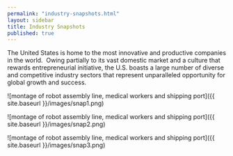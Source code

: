 ```yaml
---
permalink: "industry-snapshots.html"
layout: sidebar
title: Industry Snapshots
published: true
---
```


The United States is home to the most innovative and productive companies in the world. &nbsp;Owing partially to its vast domestic market and a culture that rewards entrepreneurial initiative, the U.S. boasts a large number of diverse and competitive industry sectors that represent unparalleled opportunity for global growth and success.

![montage of robot assembly line, medical workers and shipping port]({{ site.baseurl }}/images/snap1.png)

![montage of robot assembly line, medical workers and shipping port]({{ site.baseurl }}/images/snap2.png)

![montage of robot assembly line, medical workers and shipping port]({{ site.baseurl }}/images/snap3.png)

&nbsp;